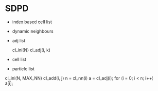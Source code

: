 # SDPD

- index based cell list
- dynamic neighbours

- adj list

    cl_ini(N)
    cl_adj(i, k)
- cell list
- particle list


cl_ini(N, MAX_NN)
cl_add(i, j)
n = cl_nn(i)
a = cl_adj(i);
for (i = 0; i < n; i++)
    a[i];
